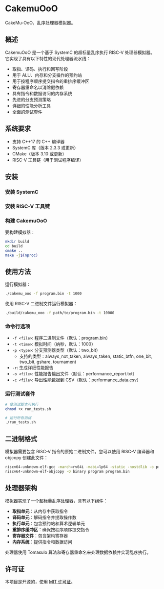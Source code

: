 # CakemuOoO
CakeMu-OoO，乱序处理器模拟器。

## 概述

CakemuOoO 是一个基于 SystemC 的超标量乱序执行 RISC-V 处理器模拟器。它实现了具有以下特性的现代处理器流水线：

- 取指、译码、执行和回写阶段
- 用于 ALU、内存和分支操作的预约站
- 用于按程序顺序提交指令的重排序缓冲区
- 寄存器重命名以消除假依赖
- 具有指令和数据访问的内存系统
- 先进的分支预测策略
- 详细的性能分析工具
- 全面的测试套件

## 系统要求

- 支持 C++17 的 C++ 编译器
- SystemC 库（版本 2.3.3 或更新）
- CMake（版本 3.10 或更新）
- RISC-V 工具链（用于测试程序编译）

## 安装

### 安装 SystemC

### 安装 RISC-V 工具链

### 构建 CakemuOoO

要构建模拟器：

```bash
mkdir build
cd build
cmake ..
make -j$(nproc)
```

## 使用方法

运行模拟器：

```bash
./cakemu_ooo -f program.bin -t 1000
```

使用 RISC-V 二进制文件运行模拟器：

```bash
./build/cakemu_ooo -f path/to/program.bin -t 10000
```

### 命令行选项

- `-f <file>`: 程序二进制文件（默认：program.bin）
- `-t <time>`: 模拟时间（纳秒，默认：1000）
- `-p <type>`: 分支预测器类型（默认：two_bit）
  - 支持的类型：always_not_taken, always_taken, static_btfn, one_bit, two_bit, gshare, tournament
- `-r`: 生成详细性能报告
- `-o <file>`: 性能报告输出文件（默认：performance_report.txt）
- `-c <file>`: 导出性能数据到 CSV（默认：performance_data.csv）

### 运行测试套件

```bash
# 使测试脚本可执行
chmod +x run_tests.sh

# 运行所有测试
./run_tests.sh
```

## 二进制格式

模拟器需要包含 RISC-V 指令的原始二进制文件。您可以使用 RISC-V 编译器和 objcopy 创建此文件：

```bash
riscv64-unknown-elf-gcc -march=rv64i -mabi=lp64 -static -nostdlib -o program program.c
riscv64-unknown-elf-objcopy -O binary program program.bin
```

## 处理器架构

模拟器实现了一个超标量乱序处理器，具有以下组件：

- **取指单元**：从内存中获取指令
- **译码单元**：解码指令并提取操作数
- **执行单元**：包含预约站和算术逻辑单元
- **重排序缓冲区**：确保按程序顺序提交指令
- **寄存器文件**：包含架构寄存器
- **内存系统**：提供指令和数据访问

处理器使用 Tomasulo 算法和寄存器重命名来处理数据依赖并实现乱序执行。

## 许可证

本项目是开源的，使用 [MIT 许可证](LICENSE)。
